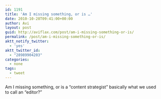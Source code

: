 ```yaml
---
id: 1191
title: 'Am I missing something, or is …'
date: 2010-10-28T09:41:00+00:00
author: Avi
layout: post
guid: http://aviflax.com/post/am-i-missing-something-or-is/
permalink: /post/am-i-missing-something-or-is/
aktt_notify_twitter:
  - 'yes'
aktt_twitter_id:
  - "28989904203"
categories:
  - none
tags:
  - tweet
---
```

Am I missing something, or is a “content strategist” basically what we used to call an “editor?”